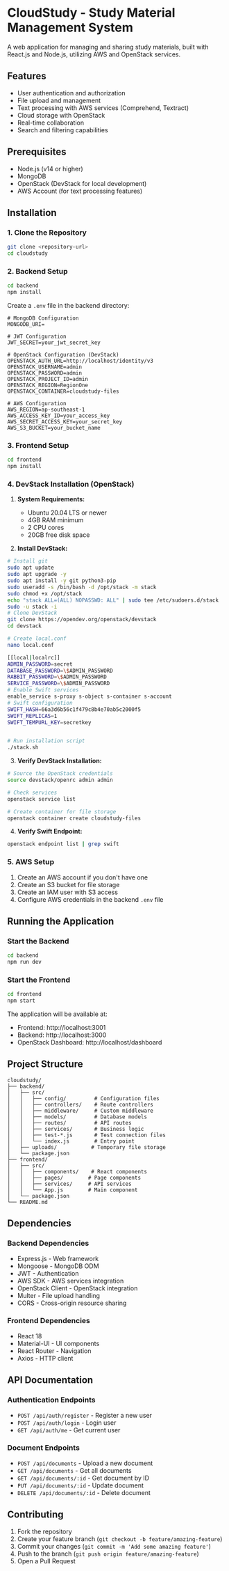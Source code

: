 # CloudStudy - Study Material Management System

A web application for managing and sharing study materials, built with React.js and Node.js, utilizing AWS and OpenStack services.

## Features

- User authentication and authorization
- File upload and management
- Text processing with AWS services (Comprehend, Textract)
- Cloud storage with OpenStack
- Real-time collaboration
- Search and filtering capabilities

## Prerequisites

- Node.js (v14 or higher)
- MongoDB
- OpenStack (DevStack for local development)
- AWS Account (for text processing features)

## Installation

### 1. Clone the Repository

```bash
git clone <repository-url>
cd cloudstudy
```

### 2. Backend Setup

```bash
cd backend
npm install
```

Create a `.env` file in the backend directory:

```env
# MongoDB Configuration
MONGODB_URI=

# JWT Configuration
JWT_SECRET=your_jwt_secret_key

# OpenStack Configuration (DevStack)
OPENSTACK_AUTH_URL=http://localhost/identity/v3
OPENSTACK_USERNAME=admin
OPENSTACK_PASSWORD=admin
OPENSTACK_PROJECT_ID=admin
OPENSTACK_REGION=RegionOne
OPENSTACK_CONTAINER=cloudstudy-files

# AWS Configuration
AWS_REGION=ap-southeast-1
AWS_ACCESS_KEY_ID=your_access_key
AWS_SECRET_ACCESS_KEY=your_secret_key
AWS_S3_BUCKET=your_bucket_name
```

### 3. Frontend Setup

```bash
cd frontend
npm install
```

### 4. DevStack Installation (OpenStack)

1. **System Requirements:**
   - Ubuntu 20.04 LTS or newer
   - 4GB RAM minimum
   - 2 CPU cores
   - 20GB free disk space

2. **Install DevStack:**
```bash
# Install git
sudo apt update
sudo apt upgrade -y
sudo apt install -y git python3-pip
sudo useradd -s /bin/bash -d /opt/stack -m stack
sudo chmod +x /opt/stack
echo "stack ALL=(ALL) NOPASSWD: ALL" | sudo tee /etc/sudoers.d/stack
sudo -u stack -i
# Clone DevStack
git clone https://opendev.org/openstack/devstack
cd devstack

# Create local.conf
nano local.conf 

[[local|localrc]]
ADMIN_PASSWORD=secret
DATABASE_PASSWORD=\$ADMIN_PASSWORD
RABBIT_PASSWORD=\$ADMIN_PASSWORD
SERVICE_PASSWORD=\$ADMIN_PASSWORD
# Enable Swift services
enable_service s-proxy s-object s-container s-account
# Swift configuration
SWIFT_HASH=66a3d6b56c1f479c8b4e70ab5c2000f5
SWIFT_REPLICAS=1
SWIFT_TEMPURL_KEY=secretkey


# Run installation script
./stack.sh
```

3. **Verify DevStack Installation:**
```bash
# Source the OpenStack credentials
source devstack/openrc admin admin

# Check services
openstack service list

# Create container for file storage
openstack container create cloudstudy-files
```

4. **Verify Swift Endpoint:**
```bash
openstack endpoint list | grep swift
```

### 5. AWS Setup

1. Create an AWS account if you don't have one
2. Create an S3 bucket for file storage
3. Create an IAM user with S3 access
4. Configure AWS credentials in the backend `.env` file

## Running the Application

### Start the Backend

```bash
cd backend
npm run dev
```

### Start the Frontend

```bash
cd frontend
npm start
```

The application will be available at:
- Frontend: http://localhost:3001
- Backend: http://localhost:3000
- OpenStack Dashboard: http://localhost/dashboard

## Project Structure

```
cloudstudy/
├── backend/
│   ├── src/
│   │   ├── config/         # Configuration files
│   │   ├── controllers/    # Route controllers
│   │   ├── middleware/     # Custom middleware
│   │   ├── models/         # Database models
│   │   ├── routes/         # API routes
│   │   ├── services/       # Business logic
│   │   ├── test-*.js       # Test connection files
│   │   └── index.js        # Entry point
│   ├── uploads/           # Temporary file storage
│   └── package.json
├── frontend/
│   ├── src/
│   │   ├── components/    # React components
│   │   ├── pages/        # Page components
│   │   ├── services/     # API services
│   │   └── App.js        # Main component
│   └── package.json
└── README.md
```

## Dependencies

### Backend Dependencies
- Express.js - Web framework
- Mongoose - MongoDB ODM
- JWT - Authentication
- AWS SDK - AWS services integration
- OpenStack Client - OpenStack integration
- Multer - File upload handling
- CORS - Cross-origin resource sharing

### Frontend Dependencies
- React 18
- Material-UI - UI components
- React Router - Navigation
- Axios - HTTP client

## API Documentation

### Authentication Endpoints

- `POST /api/auth/register` - Register a new user
- `POST /api/auth/login` - Login user
- `GET /api/auth/me` - Get current user

### Document Endpoints

- `POST /api/documents` - Upload a new document
- `GET /api/documents` - Get all documents
- `GET /api/documents/:id` - Get document by ID
- `PUT /api/documents/:id` - Update document
- `DELETE /api/documents/:id` - Delete document

## Contributing

1. Fork the repository
2. Create your feature branch (`git checkout -b feature/amazing-feature`)
3. Commit your changes (`git commit -m 'Add some amazing feature'`)
4. Push to the branch (`git push origin feature/amazing-feature`)
5. Open a Pull Request
